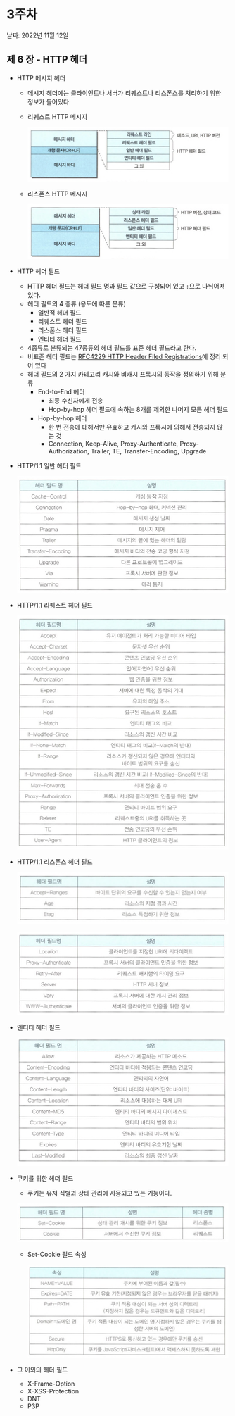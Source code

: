 # 3주차

날짜: 2022년 11월 12일

## 제 6 장 - HTTP 헤더

- HTTP 메시지 헤더
    - 메시지 헤더에는 클라이언트나 서버가 리퀘스트나 리스폰스를 처리하기 위한 정보가 들어있다
    - 리퀘스트 HTTP 메시지
        
        ![리퀘스트 메시지](./images/리퀘스트%20메시지.png)
        
    - 리스폰스 HTTP 메시지
        
        ![리스폰스 메시지](./images/리스폰스%20메시지.png)
        
- HTTP 헤더 필드
    - HTTP 헤더 필드는 헤더 필드 명과 필드 값으로 구성되어 있고 `:`으로 나뉘어져 있다.
    - 헤더 필드의 4 종류 (용도에 따른 분류)
        - 일반적 헤더 필드
        - 리퀘스트 헤더 필드
        - 리스폰스 헤더 필드
        - 엔티티 헤더 필드
    - 4종류로 분류되는 47종류의 헤더 필드를 표준 헤더 필드라고 한다.
    - 비표준 헤더 필드는 [RFC4229 HTTP Header Filed Registrations](https://datatracker.ietf.org/doc/rfc4229/)에 정리 되어 있다
    - 헤더 필드의 2 가지 카테고리
    캐시와 비캐시 프록시의 동작을 정의하기 위해 분류
        - End-to-End 헤더
            - 최종 수신자에게 전송
            - Hop-by-hop 헤더 필드에 속하는 8개를 제외한 나머지 모든 헤더 필드
        - Hop-by-hop 헤더
            - 한 번 전송에 대해서만 유효하고 캐시와 프록시에 의해서 전송되지 않는 것
            - Connection, Keep-Alive, Proxy-Authenticate, Proxy-Authorization, Trailer, TE, Transfer-Encoding, Upgrade
- HTTP/1.1 일반 헤더 필드
    
    ![일반 헤더 필드](./images/일반%20헤더%20필드.png)
    
- HTTP/1.1 리퀘스트 헤더 필드
    
    ![리퀘스트 헤더 필드](./images/리퀘스트%20헤더%20필드.png)
    
- HTTP/1.1 리스폰스 헤더 필드
    
    ![리스폰스 헤더 필드 1](./images/리스폰스%20헤더%20필드-1.png)
    
    ![리스폰스 헤더 필드 2](./images/리스폰스%20헤더%20필드-2.png)
    
- 엔티티 헤더 필드
    
    ![엔티티 헤더 필드](images/엔티티%20헤더%20필드.png)
    
- 쿠키를 위한 헤더 필드
    - 쿠키는 유저 식별과 상태 관리에 사용되고 있는 기능이다.
    
    ![쿠키 헤더 필드](./images/쿠키%20헤더%20필드.png)
    
    - Set-Cookie 필드 속성
        
        ![쿠키 필드 속성](./images/쿠키%20필드%20속성.png)
        
- 그 이외의 헤더 필드
    - X-Frame-Option
    - X-XSS-Protection
    - DNT
    - P3P